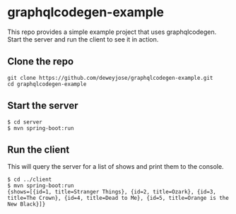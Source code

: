 # graphqlcodegen-example
This repo provides a simple example project that uses graphqlcodegen. 
Start the server and run the client to see it in action.

## Clone the repo
```console
git clone https://github.com/deweyjose/graphqlcodegen-example.git
cd graphqlcodegen-example
```

## Start the server
```console
$ cd server 
$ mvn spring-boot:run
```

## Run the client
This will query the server for a list of shows and print them to the console.
```console
$ cd ../client
$ mvn spring-boot:run
{shows=[{id=1, title=Stranger Things}, {id=2, title=Ozark}, {id=3, title=The Crown}, {id=4, title=Dead to Me}, {id=5, title=Orange is the New Black}]}

```
